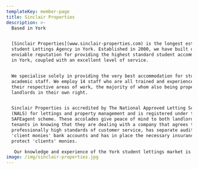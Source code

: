 ```yaml
---
templateKey: member-page
title: Sinclair Properties
description: >-
  Based in York 


  [Sinclair Properties](www.sinclair-properties.com) is the longest established
  student Lettings Agency in York. Established in 2000, we have built up an
  enviable reputation for providing the highest standard student accommodation
  in York, coupled with an excellent level of service.


  We specialise solely in providing the very best accommodation for students and
  academic staff. We employ 14 staff who are all trained and experienced in
  their respective areas of work, the majority of whom also being property
  landlords in their own right.


  Sinclair Properties is accredited by The National Approved Letting Scheme
  (NALS) for lettings and property management and is registered under the
  SAFEagent scheme. These accolades give peace of mind to both landlords and
  tenants in knowing that they are dealing with a company that agrees to meet
  professionally high standards of customer service, has separate audited
  'client monies' bank accounts and has in place the necessary insurances to
  protect 'clients' monies. 

   Our knowledge and experience of the York student lettings market is second to none. We can therefore give expert advice to landlords on where and what to buy to achieve the best investment.
image: /img/sinclair-properties.jpg
---
```


